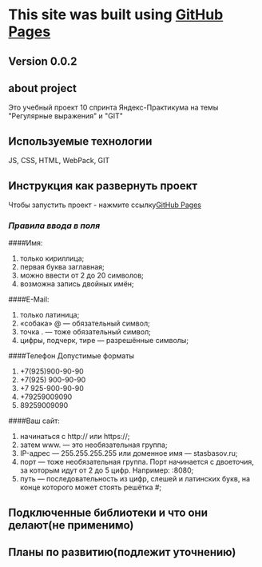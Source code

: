 # This site was built using [GitHub Pages](https://idlemike.github.io/form/)
## **Version 0.0.2**
## **about project**
Это учебный проект 10 спринта Яндекс-Практикума на темы "Регулярные выражения" и "GIT"
## **Используемые технологии**
JS, CSS, HTML, WebPack, GIT
## **Инструкция как развернуть проект**
Чтобы запустить проект - нажмите ссылку[GitHub Pages](https://idlemike.github.io/form/)

### *Правила ввода в поля*

####Имя:
1. только кириллица;
2. первая буква заглавная;
3. можно ввести от 2 до 20 символов; 
4. возможна запись двойных имён;

####E-Mail:

1. только латиница;
2. «собака» @ — обязательный символ;
3. точка . — тоже обязательный символ;
4. цифры, подчерк, тире — разрешённые символы;

####Телефон
Допустимые форматы

1. +7(925)900-90-90
2. +7(925) 900-90-90
3. +7 925-900-90-90
4. +79259009090
5. 89259009090

####Ваш сайт:

1. начинаться с http:// или https://;
2. затем www. — это необязательная группа;
3. IP-адрес — 255.255.255.255 или доменное имя — stasbasov.ru;
4. порт — тоже необязательная группа. Порт начинается с двоеточия, за которым идут от 2 до 5 цифр. Например: :8080;
5. путь — последовательность из цифр, слешей и латинских букв, на конце которого может стоять решётка #;
## **Подключенные библиотеки и что они делают(не применимо)**
## **Планы по развитию(подлежит уточнению)**
